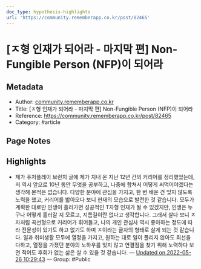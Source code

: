 ```yaml
---
doc_type: hypothesis-highlights
url: 'https://community.rememberapp.co.kr/post/82465'
---
```


# [ㅈ형 인재가 되어라 - 마지막 편] Non-Fungible Person (NFP)이 되어라

## Metadata
- Author: [community.rememberapp.co.kr]()
- Title: [ㅈ형 인재가 되어라 - 마지막 편] Non-Fungible Person (NFP)이 되어라
- Reference: https://community.rememberapp.co.kr/post/82465
- Category: #article

## Page Notes
## Highlights
- 제가 퓨처플레이 브런치 글에 제가 지내 온 지난 12년 간의 커리어를 정리했었는데, 저 역시 앞으로 10년 동안 무엇을 공부하고, 나중에 합쳐서 어떻게 써먹어야겠다는 생각해 본적은 없습니다. 다양한 분야에 관심을 가지고, 한 번 배운 건 잊지 않도록 노력을 했고, 커리어를 밟아오다 보니 현재의 모습으로 발전한 것 같습니다. 모두가 계획한 대로만 인생이 흘러가면 성공적인 T자형 인재가 될 수 있겠지만, 인생은 누구나 어떻게 흘러갈 지 모르고, 지름길이란 없다고 생각합니다. 그래서 살다 보니 ㅈ자처럼 곡선형으로 커리어가 휘어들고, 나의 개인 관심사 역시 좋아하는 정도에 따라 전문성이 있기도 하고 없기도 하며 ㅈ이라는 글자의 형태로 살게 되는 것 같습니다. 일과 취미생활 모두에 열정을 가지고, 원하는 대로 일이 풀리지 않아도 최선을 다하고, 열정을 가졌던 분야의 노하우를 잊지 않고 연결점을 찾기 위해 노력하다 보면 적어도 후회가 없는 삶은 살 수 있을 것 같습니다. — [Updated on 2022-05-26 10:29:43](https://hyp.is/Ui8hmtyTEey1BJc3KdW8Tg/community.rememberapp.co.kr/post/82465) — Group: #Public



